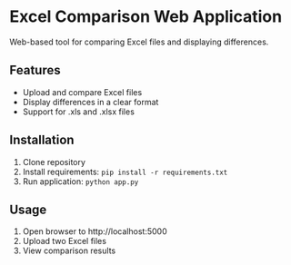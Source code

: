 # Excel Comparison Web Application

Web-based tool for comparing Excel files and displaying differences.

## Features
- Upload and compare Excel files
- Display differences in a clear format
- Support for .xls and .xlsx files

## Installation
1. Clone repository
2. Install requirements: `pip install -r requirements.txt`
3. Run application: `python app.py`

## Usage
1. Open browser to http://localhost:5000
2. Upload two Excel files
3. View comparison results
